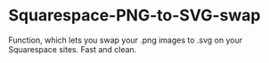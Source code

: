 # Squarespace-PNG-to-SVG-swap
Function, which lets you swap your .png images to .svg on your Squarespace sites. Fast and clean.
